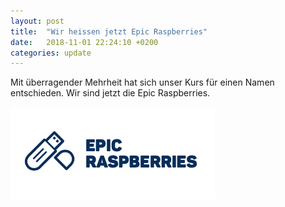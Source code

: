 ```yaml
---
layout: post
title:  "Wir heissen jetzt Epic Raspberries"
date:   2018-11-01 22:24:10 +0200
categories: update
---
```

Mit überragender Mehrheit hat sich unser Kurs für einen Namen entschieden. Wir sind jetzt die Epic Raspberries. 

![Logo](/assets/epic_raspberries.png)
